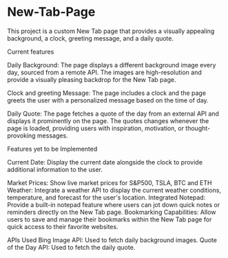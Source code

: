 # New-Tab-Page

This project is a custom New Tab page that provides a visually appealing background, a clock, greeting message, and a daily quote.

Current features

Daily Background: The page displays a different background image every day, sourced from a remote API. The images are high-resolution and provide a visually pleasing backdrop for the New Tab page.

Clock and greeting Message: The page includes a clock and the page greets the user with a personalized message based on the time of day.

Daily Quote: The page fetches a quote of the day from an external API and displays it prominently on the page. The quotes changes whenever the page is loaded, providing users with inspiration, motivation, or thought-provoking messages.


Features yet to be Implemented

Current Date: Display the current date alongside the clock to provide additional information to the user.

Market Prices: Show live market prices for S&P500, TSLA, BTC and ETH
Weather: Integrate a weather API to display the current weather conditions, temperature, and forecast for the user's location.
Integrated Notepad: Provide a built-in notepad feature where users can jot down quick notes or reminders directly on the New Tab page.
Bookmarking Capabilities: Allow users to save and manage their bookmarks within the New Tab page for quick access to their favorite websites.


APIs Used
Bing Image API: Used to fetch daily background images.
Quote of the Day API: Used to fetch the daily quote.

